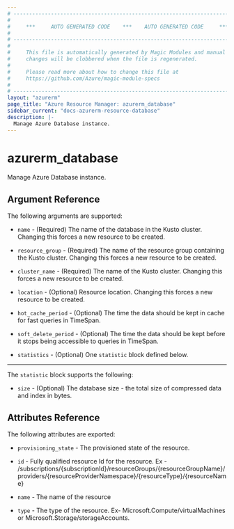```yaml
---
# ----------------------------------------------------------------------------
#
#     ***     AUTO GENERATED CODE    ***    AUTO GENERATED CODE     ***
#
# ----------------------------------------------------------------------------
#
#     This file is automatically generated by Magic Modules and manual
#     changes will be clobbered when the file is regenerated.
#
#     Please read more about how to change this file at
#     https://github.com/Azure/magic-module-specs
#
# ----------------------------------------------------------------------------
layout: "azurerm"
page_title: "Azure Resource Manager: azurerm_database"
sidebar_current: "docs-azurerm-resource-database"
description: |-
  Manage Azure Database instance.
---
```


# azurerm_database

Manage Azure Database instance.


## Argument Reference

The following arguments are supported:

* `name` - (Required) The name of the database in the Kusto cluster. Changing this forces a new resource to be created.

* `resource_group` - (Required) The name of the resource group containing the Kusto cluster. Changing this forces a new resource to be created.

* `cluster_name` - (Required) The name of the Kusto cluster. Changing this forces a new resource to be created.

* `location` - (Optional) Resource location. Changing this forces a new resource to be created.

* `hot_cache_period` - (Optional) The time the data should be kept in cache for fast queries in TimeSpan.

* `soft_delete_period` - (Optional) The time the data should be kept before it stops being accessible to queries in TimeSpan.

* `statistics` - (Optional) One `statistic` block defined below.

---

The `statistic` block supports the following:

* `size` - (Optional) The database size - the total size of compressed data and index in bytes.

## Attributes Reference

The following attributes are exported:

* `provisioning_state` - The provisioned state of the resource.

* `id` - Fully qualified resource Id for the resource. Ex - /subscriptions/{subscriptionId}/resourceGroups/{resourceGroupName}/providers/{resourceProviderNamespace}/{resourceType}/{resourceName}

* `name` - The name of the resource

* `type` - The type of the resource. Ex- Microsoft.Compute/virtualMachines or Microsoft.Storage/storageAccounts.
